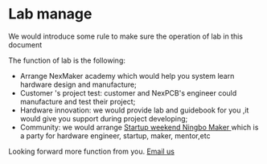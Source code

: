 # Lab manage
We would introduce some rule to make sure the operation of lab in this document

The function of lab is the following:

* Arrange NexMaker academy which would help you system learn hardware design and manufacture;
* Customer 's project test: customer and NexPCB's engineer could manufacture and test their project;
* Hardware innovation: we would provide lab and guidebook for you ,it would give you support during project developing;
* Community: we would arrange  [Startup weekend Ningbo Maker  ](https://mp.weixin.qq.com/s/c0Ezu0Gmwc_TvyuxWJ4sgA)which is a party for hardware engineer, startup, maker, mentor,etc

Looking forward more function from you. [Email us](bob@nexpcb.com) 










